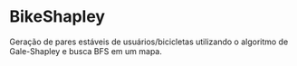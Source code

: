# BikeShapley
Geração de pares estáveis de usuários/bicicletas utilizando o algoritmo de Gale-Shapley e busca BFS em um mapa.
